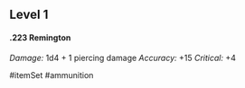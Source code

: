 ## Level 1

#### .223 Remington

*Damage:* 1d4 + 1 piercing damage
*Accuracy:* +15
*Critical:* +4

#itemSet #ammunition 